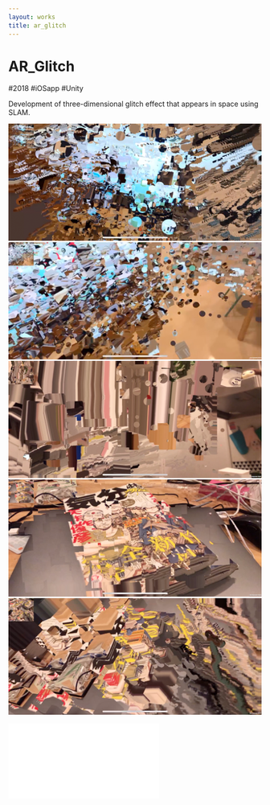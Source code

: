 ```yaml
---
layout: works
title: ar_glitch
---
```


# AR_Glitch

<div class="description">#2018 #iOSapp #Unity</div>

Development of three-dimensional glitch effect that appears in space using SLAM.

![01](./glitch01.png)
![02](./glitch02.png)
![03](./glitch03.png)
![04](./glitch04.png)
![05](./glitch05.png)

<div class="video">
<iframe src="//player.vimeo.com/video/330333903" frameborder="0" webkitAllowFullScreen mozallowfullscreen allowFullScreen></iframe>
</div>
